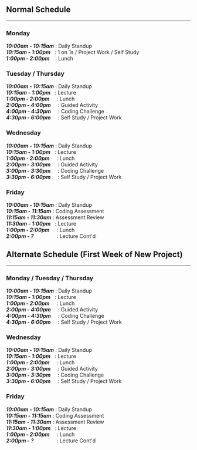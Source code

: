 ## Normal Schedule
---
### Monday
<em><strong>10:00am - 10:15am</strong></em> : Daily Standup
<br>
<em><strong>10:15am - 1:00pm</strong></em> &nbsp; : 1 on 1s / Project Work / Self Study
<br>
<em><strong>1:00pm - 2:00pm</strong></em> &nbsp;&nbsp;&nbsp;: Lunch

### Tuesday / Thursday
<em><strong>10:00am - 10:15am</strong></em> : Daily Standup
<br>
<em><strong>10:15am - 1:00pm</strong></em> &nbsp; : Lecture
<br>
<em><strong>1:00pm - 2:00pm</strong></em> &nbsp;&nbsp;&nbsp; : Lunch
<br>
<em><strong>2:00pm - 4:00pm</strong></em> &nbsp;&nbsp;&nbsp; : Guided Activity
<br>
<em><strong>4:00pm - 4:30pm</strong></em> &nbsp;&nbsp;&nbsp; : Coding Challenge
<br>
<em><strong>4:30pm - 6:00pm</strong></em> &nbsp;&nbsp;&nbsp; : Self Study / Project Work

### Wednesday
<em><strong>10:00am - 10:15am</strong></em> : Daily Standup
<br>
<em><strong>10:15am - 1:00pm</strong></em> &nbsp; : Lecture
<br>
<em><strong>1:00pm - 2:00pm</strong></em> &nbsp;&nbsp;&nbsp; : Lunch
<br>
<em><strong>2:00pm - 3:00pm</strong></em> &nbsp;&nbsp;&nbsp; : Guided Activity
<br>
<em><strong>3:00pm - 3:30pm</strong></em> &nbsp;&nbsp;&nbsp; : Coding Challenge
<br>
<em><strong>3:30pm - 6:00pm</strong></em> &nbsp;&nbsp;&nbsp; : Self Study / Project Work

### Friday
<em><strong>10:00am - 10:15am</strong></em> : Daily Standup
<br>
<em><strong>10:15am - 11:15am</strong></em> : Coding Assessment
<br>
<em><strong>11:15am - 11:30am</strong></em> : Assessment Review
<br>
<em><strong>11:30am - 1:00pm</strong></em> &nbsp; : Lecture
<br>
<em><strong>1:00pm - 2:00pm</strong></em> &nbsp;&nbsp;&nbsp; : Lunch
<br>
<em><strong>2:00pm - ?</strong></em> &nbsp;&nbsp;&nbsp;&nbsp;&nbsp;&nbsp;&nbsp;&nbsp;&nbsp;&nbsp;&nbsp;&nbsp;&nbsp;&nbsp; : Lecture Cont'd
<br>

## Alternate Schedule (First Week of New Project)
---
### Monday / Tuesday / Thursday
<em><strong>10:00am - 10:15am</strong></em> : Daily Standup
<br>
<em><strong>10:15am - 1:00pm</strong></em> &nbsp; : Lecture
<br>
<em><strong>1:00pm - 2:00pm</strong></em> &nbsp;&nbsp;&nbsp; : Lunch
<br>
<em><strong>2:00pm - 4:00pm</strong></em> &nbsp;&nbsp;&nbsp; : Guided Activity
<br>
<em><strong>4:00pm - 4:30pm</strong></em> &nbsp;&nbsp;&nbsp; : Coding Challenge
<br>
<em><strong>4:30pm - 6:00pm</strong></em> &nbsp;&nbsp;&nbsp; : Self Study / Project Work

### Wednesday
<em><strong>10:00am - 10:15am</strong></em> : Daily Standup
<br>
<em><strong>10:15am - 1:00pm</strong></em> &nbsp; : Lecture
<br>
<em><strong>1:00pm - 2:00pm</strong></em> &nbsp;&nbsp;&nbsp; : Lunch
<br>
<em><strong>2:00pm - 3:00pm</strong></em> &nbsp;&nbsp;&nbsp; : Guided Activity
<br>
<em><strong>3:00pm - 3:30pm</strong></em> &nbsp;&nbsp;&nbsp; : Coding Challenge
<br>
<em><strong>3:30pm - 6:00pm</strong></em> &nbsp;&nbsp;&nbsp; : Self Study / Project Work

### Friday
<em><strong>10:00am - 10:15am</strong></em> : Daily Standup
<br>
<em><strong>10:15am - 11:15am</strong></em> : Coding Assessment
<br>
<em><strong>11:15am - 11:30am</strong></em> : Assessment Review
<br>
<em><strong>11:30am - 1:00pm</strong></em> &nbsp; : Lecture
<br>
<em><strong>1:00pm - 2:00pm</strong></em> &nbsp;&nbsp;&nbsp; : Lunch
<br>
<em><strong>2:00pm - ?</strong></em> &nbsp;&nbsp;&nbsp;&nbsp;&nbsp;&nbsp;&nbsp;&nbsp;&nbsp;&nbsp;&nbsp;&nbsp;&nbsp;&nbsp; : Lecture Cont'd
<br>
